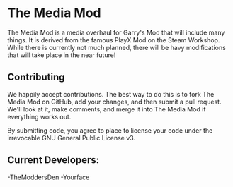 The Media Mod
=====

The Media Mod is a media overhaul for Garry's Mod that will include many things. It is derived from the famous PlayX Mod on the Steam Workshop. While there is currently not much planned, there will be havy modifications that will take place in the near future!

Contributing
------------

We happily accept contributions. The best way to do this is to fork The Media Mod
on GitHub, add your changes, and then submit a pull request. We'll look at it,
make comments, and merge it into The Media Mod if everything works out.

By submitting code, you agree to place to license your code under the 
irrevocable GNU General Public License v3.

Current Developers:
------------
-TheModdersDen
-Yourface

